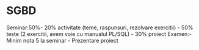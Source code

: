 # SGBD

Seminar:50%- 20% activitate (teme, raspunsuri, rezolvare exercitii)
           - 50% teste (2 exercitii, avem voie cu manualul PL/SQL)
           - 30% proiect
Examen:- Minim nota 5 la seminar
       - Prezentare proiect
